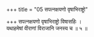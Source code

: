 +++
title = "05 सपत्नक्षयणो वृषाभिराष्ट्रो"

+++
सपत्नक्षयणो वृषाभिराष्ट्रो विषासहिः ।  
यथाहमेषां वीराणां विराजानि जनस्य च ॥ ५ ॥